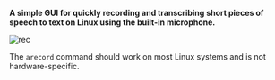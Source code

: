 **A simple GUI for quickly recording and transcribing short pieces of speech to text on Linux using the built-in microphone.**

![rec](https://github.com/user-attachments/assets/5e09d99d-7a5d-42fe-8a1d-44276ceede52)

The `arecord` command should work on most Linux systems and is not hardware-specific.
